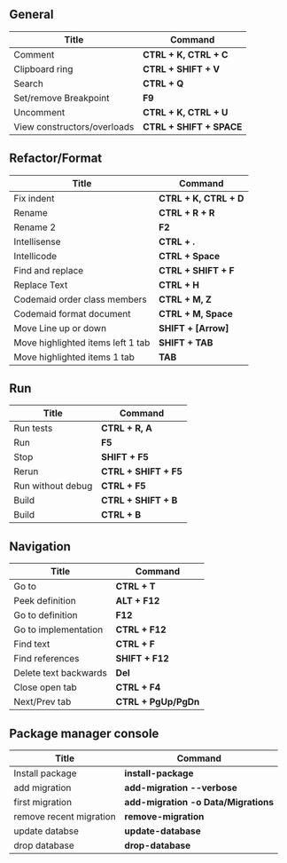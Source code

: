  ## General
 | Title                       | Command                  |
 | --------------------------- | ------------------------ |
 | Comment                     | **CTRL + K, CTRL + C**   |
 | Clipboard ring              | **CTRL + SHIFT + V**     |
 | Search                      | **CTRL + Q**             |
 | Set/remove Breakpoint       | **F9**                   |
 | Uncomment                   | **CTRL + K, CTRL + U**   |
 | View constructors/overloads | **CTRL + SHIFT + SPACE** |


 ## Refactor/Format
 | Title                             | Command                |
 | --------------------------------- | ---------------------- |
 | Fix indent                        | **CTRL + K, CTRL + D** |
 | Rename                            | **CTRL + R + R**       |
 | Rename 2                          | **F2**                 |
 | Intellisense                      | **CTRL + .**           |
 | Intellicode                       | **CTRL + Space**       |
 | Find and replace                  | **CTRL + SHIFT + F**   |
 | Replace Text                      | **CTRL + H**           |
 | Codemaid order class members      | **CTRL + M, Z**        |
 | Codemaid format document          | **CTRL + M, Space**    |
 | Move  Line up or down             | **SHIFT + [Arrow]**    |
 | Move highlighted items left 1 tab | **SHIFT + TAB**        |
 | Move highlighted items 1 tab      | **TAB**                |


  ## Run
 | Title             | Command               |
 | ----------------- | --------------------- |
 | Run tests         | **CTRL + R, A**       |
 | Run               | **F5**                |
 | Stop              | **SHIFT + F5**        |
 | Rerun             | **CTRL + SHIFT + F5** |
 | Run without debug | **CTRL + F5**         |
 | Build             | **CTRL + SHIFT + B**  |
 | Build             | **CTRL + B**          |

   ## Navigation
 | Title                 | Command              |
 | --------------------- | -------------------- |
 | Go to                 | **CTRL + T**         |
 | Peek definition       | **ALT + F12**        |
 | Go to definition      | **F12**              |
 | Go to implementation  | **CTRL + F12**       |
 | Find text             | **CTRL + F**         |
 | Find references       | **SHIFT + F12**      |
 | Delete text backwards | **Del**              |
 | Close open tab        | **CTRL + F4**        |
 | Next/Prev tab         | **CTRL + PgUp/PgDn** |

 ## Package manager console
 | Title                   | Command                              |
 | ----------------------- | ------------------------------------ |
 | Install package         | **install-package**                  |
 | add migration           | **add-migration --verbose**          |
 | first migration         | **add-migration -o Data/Migrations** |
 | remove recent migration | **remove-migration**                 |
 | update databse          | **update-database**                  |
 | drop database           | **drop-database**                    |
